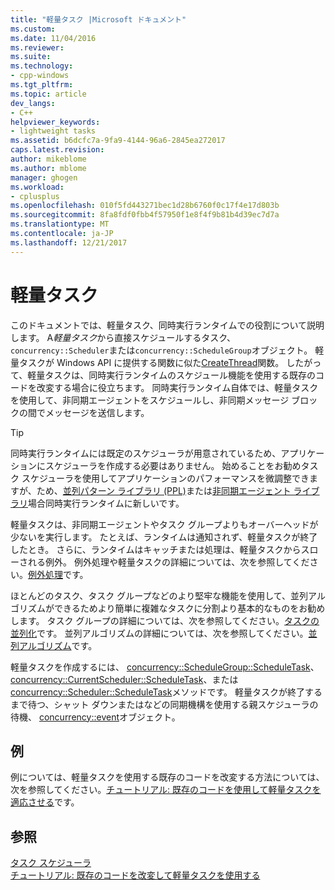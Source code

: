 ```yaml
---
title: "軽量タスク |Microsoft ドキュメント"
ms.custom: 
ms.date: 11/04/2016
ms.reviewer: 
ms.suite: 
ms.technology:
- cpp-windows
ms.tgt_pltfrm: 
ms.topic: article
dev_langs:
- C++
helpviewer_keywords:
- lightweight tasks
ms.assetid: b6dcfc7a-9fa9-4144-96a6-2845ea272017
caps.latest.revision: 
author: mikeblome
ms.author: mblome
manager: ghogen
ms.workload:
- cplusplus
ms.openlocfilehash: 010f5fd443271bec1d28b6760f0c17f4e17d803b
ms.sourcegitcommit: 8fa8fdf0fbb4f57950f1e8f4f9b81b4d39ec7d7a
ms.translationtype: MT
ms.contentlocale: ja-JP
ms.lasthandoff: 12/21/2017
---
```

# <a name="lightweight-tasks"></a>軽量タスク
このドキュメントでは、軽量タスク、同時実行ランタイムでの役割について説明します。 A*軽量タスク*から直接スケジュールするタスク、`concurrency::Scheduler`または`concurrency::ScheduleGroup`オブジェクト。 軽量タスクが Windows API に提供する関数に似た[CreateThread](http://msdn.microsoft.com/library/windows/desktop/ms682453)関数。 したがって、軽量タスクは、同時実行ランタイムのスケジュール機能を使用する既存のコードを改変する場合に役立ちます。 同時実行ランタイム自体では、軽量タスクを使用して、非同期エージェントをスケジュールし、非同期メッセージ ブロックの間でメッセージを送信します。  
  
> [!TIP]
>  同時実行ランタイムには既定のスケジューラが用意されているため、アプリケーションにスケジューラを作成する必要はありません。 始めることをお勧めタスク スケジューラを使用してアプリケーションのパフォーマンスを微調整できますが、ため、[並列パターン ライブラリ (PPL)](../../parallel/concrt/parallel-patterns-library-ppl.md)または[非同期エージェント ライブラリ](../../parallel/concrt/asynchronous-agents-library.md)場合同時実行ランタイムに新しいです。  
  
 軽量タスクは、非同期エージェントやタスク グループよりもオーバーヘッドが少ないを実行します。 たとえば、ランタイムは通知されず、軽量タスクが終了したとき。 さらに、ランタイムはキャッチまたは処理は、軽量タスクからスローされる例外。 例外処理や軽量タスクの詳細については、次を参照してください。[例外処理](../../parallel/concrt/exception-handling-in-the-concurrency-runtime.md)です。  
  
 ほとんどのタスク、タスク グループなどのより堅牢な機能を使用して、並列アルゴリズムができるためより簡単に複雑なタスクに分割より基本的なものをお勧めします。 タスク グループの詳細については、次を参照してください。[タスクの並列化](../../parallel/concrt/task-parallelism-concurrency-runtime.md)です。 並列アルゴリズムの詳細については、次を参照してください。[並列アルゴリズム](../../parallel/concrt/parallel-algorithms.md)です。  
  
 軽量タスクを作成するには、 [concurrency::ScheduleGroup::ScheduleTask](reference/schedulegroup-class.md#scheduletask)、 [concurrency::CurrentScheduler::ScheduleTask](reference/currentscheduler-class.md#scheduletask)、または[concurrency::Scheduler::ScheduleTask](reference/scheduler-class.md#scheduletask)メソッドです。 軽量タスクが終了するまで待つ、シャット ダウンまたはなどの同期機構を使用する親スケジューラの待機、 [concurrency::event](../../parallel/concrt/reference/event-class.md)オブジェクト。  
  
## <a name="example"></a>例  
 例については、軽量タスクを使用する既存のコードを改変する方法については、次を参照してください。[チュートリアル: 既存のコードを使用して軽量タスクを適応させる](../../parallel/concrt/walkthrough-adapting-existing-code-to-use-lightweight-tasks.md)です。  
  
## <a name="see-also"></a>参照  
 [タスク スケジューラ](../../parallel/concrt/task-scheduler-concurrency-runtime.md)   
 [チュートリアル: 既存のコードを改変して軽量タスクを使用する](../../parallel/concrt/walkthrough-adapting-existing-code-to-use-lightweight-tasks.md)

